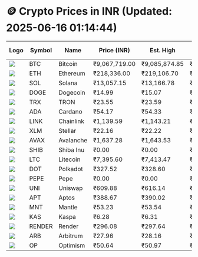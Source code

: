 # 🪙 Crypto Prices in INR (Updated: 2025-06-16 01:14:44)

| Logo | Symbol | Name       | Price (INR) | Est. High | Est. Low | Gross Profit | Fees | Net Profit | ROI % |
|------|--------|------------|-------------|-----------|----------|---------------|------|-------------|--------|
| ![](https://coin-images.coingecko.com/coins/images/1/large/bitcoin.png?1696501400) | BTC    | Bitcoin    | ₹9,067,719.00 | ₹9,085,874.85 | ₹9,049,563.15 | ₹401.25 | ₹200.00 | ₹201.25 | 0.20% |
| ![](https://coin-images.coingecko.com/coins/images/279/large/ethereum.png?1696501628) | ETH    | Ethereum   | ₹218,336.00 | ₹219,106.70 | ₹217,565.30 | ₹708.48 | ₹200.00 | ₹508.48 | 0.51% |
| ![](https://coin-images.coingecko.com/coins/images/4128/large/solana.png?1718769756) | SOL    | Solana     | ₹13,057.15 | ₹13,166.78 | ₹12,947.52 | ₹1,693.39 | ₹200.00 | ₹1,493.39 | 1.49% |
| ![](https://coin-images.coingecko.com/coins/images/5/large/dogecoin.png?1696501409) | DOGE   | Dogecoin   | ₹14.99 | ₹15.07 | ₹14.91 | ₹1,086.59 | ₹200.00 | ₹886.59 | 0.89% |
| ![](https://coin-images.coingecko.com/coins/images/1094/large/tron-logo.png?1696502193) | TRX    | TRON       | ₹23.55 | ₹23.59 | ₹23.51 | ₹331.76 | ₹200.00 | ₹131.76 | 0.13% |
| ![](https://coin-images.coingecko.com/coins/images/975/large/cardano.png?1696502090) | ADA    | Cardano    | ₹54.17 | ₹54.33 | ₹54.01 | ₹605.48 | ₹200.00 | ₹405.48 | 0.41% |
| ![](https://coin-images.coingecko.com/coins/images/877/large/chainlink-new-logo.png?1696502009) | LINK   | Chainlink  | ₹1,139.59 | ₹1,143.21 | ₹1,135.97 | ₹637.52 | ₹200.00 | ₹437.52 | 0.44% |
| ![](https://coin-images.coingecko.com/coins/images/100/large/fmpFRHHQ_400x400.jpg?1735231350) | XLM    | Stellar    | ₹22.16 | ₹22.22 | ₹22.10 | ₹556.60 | ₹200.00 | ₹356.60 | 0.36% |
| ![](https://coin-images.coingecko.com/coins/images/12559/large/Avalanche_Circle_RedWhite_Trans.png?1696512369) | AVAX   | Avalanche  | ₹1,637.28 | ₹1,643.53 | ₹1,631.03 | ₹765.89 | ₹200.00 | ₹565.89 | 0.57% |
| ![](https://coin-images.coingecko.com/coins/images/11939/large/shiba.png?1696511800) | SHIB   | Shiba Inu  | ₹0.00 | ₹0.00 | ₹0.00 | ₹772.34 | ₹200.00 | ₹572.34 | 0.57% |
| ![](https://coin-images.coingecko.com/coins/images/2/large/litecoin.png?1696501400) | LTC    | Litecoin   | ₹7,395.60 | ₹7,413.47 | ₹7,377.73 | ₹484.50 | ₹200.00 | ₹284.50 | 0.28% |
| ![](https://coin-images.coingecko.com/coins/images/12171/large/polkadot.png?1696512008) | DOT    | Polkadot   | ₹327.52 | ₹328.60 | ₹326.44 | ₹658.92 | ₹200.00 | ₹458.92 | 0.46% |
| ![](https://coin-images.coingecko.com/coins/images/29850/large/pepe-token.jpeg?1696528776) | PEPE   | Pepe       | ₹0.00 | ₹0.00 | ₹0.00 | ₹1,250.10 | ₹200.00 | ₹1,050.10 | 1.05% |
| ![](https://coin-images.coingecko.com/coins/images/12504/large/uniswap-logo.png?1720676669) | UNI    | Uniswap    | ₹609.88 | ₹616.14 | ₹603.62 | ₹2,074.49 | ₹200.00 | ₹1,874.49 | 1.87% |
| ![](https://coin-images.coingecko.com/coins/images/26455/large/aptos_round.png?1696525528) | APT    | Aptos      | ₹388.67 | ₹390.02 | ₹387.32 | ₹698.65 | ₹200.00 | ₹498.65 | 0.50% |
| ![](https://coin-images.coingecko.com/coins/images/30980/large/Mantle-Logo-mark.png?1739213200) | MNT    | Mantle     | ₹53.23 | ₹53.54 | ₹52.92 | ₹1,179.18 | ₹200.00 | ₹979.18 | 0.98% |
| ![](https://coin-images.coingecko.com/coins/images/25751/large/kaspa-icon-exchanges.png?1696524837) | KAS    | Kaspa      | ₹6.28 | ₹6.31 | ₹6.25 | ₹863.59 | ₹200.00 | ₹663.59 | 0.66% |
| ![](https://coin-images.coingecko.com/coins/images/11636/large/rndr.png?1696511529) | RENDER | Render     | ₹296.08 | ₹297.64 | ₹294.52 | ₹1,056.28 | ₹200.00 | ₹856.28 | 0.86% |
| ![](https://coin-images.coingecko.com/coins/images/16547/large/arb.jpg?1721358242) | ARB    | Arbitrum   | ₹27.96 | ₹28.16 | ₹27.76 | ₹1,459.07 | ₹200.00 | ₹1,259.07 | 1.26% |
| ![](https://coin-images.coingecko.com/coins/images/25244/large/Optimism.png?1696524385) | OP     | Optimism   | ₹50.64 | ₹50.97 | ₹50.31 | ₹1,293.86 | ₹200.00 | ₹1,093.86 | 1.09% |
